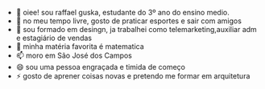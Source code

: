 - 👋 oiee! sou raffael guska, estudante do 3º ano do ensino medio.
- 👀 no meu tempo livre, gosto de praticar esportes e sair com amigos
- 🌱 sou formado em desingn, ja trabalhei como telemarketing,auxiliar adm e estagiário de vendas
- 💞️ minha matéria favorita é matematica
- 📫 moro em São José dos Campos
- 😄 sou uma pessoa engraçada e timida de começo
- ⚡ gosto de aprener coisas novas e pretendo me formar em arquitetura

<!---
rafguska/Raffael é um menino esforçado e que não desiste facil, que tal conhecer mais sobre ele!
--->
